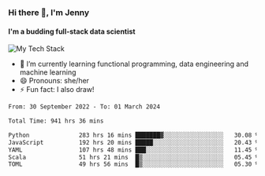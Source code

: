 ### Hi there 👋, I'm Jenny
#### I'm a budding full-stack data scientist

![My Tech Stack](https://github-readme-tech-stack.vercel.app/api/cards?fontFamily=Roboto+&lineCount=2&titleAlign=center&align=center&theme=catppuccin_mocha&line1=python%2Cpython%2C3776AB%3Bscala%2Cscala%2CDC322F%3Bdatabricks%2Cdatabricks%2CFF3621%3Bdocker%2Cdocker%2C2496ED%3B&line2=amazonaws%2Caws%2C232F3E%3Bdatabricks%2CFF3621%3Bpytorch%2Cpytorch%2CEE4C2C%3Bmlflow%2Cmlflow%2C0194E2%3B)


- 🌱 I’m currently learning functional programming, data engineering and machine learning
- 😄 Pronouns: she/her 
- ⚡ Fun fact: I also draw! 

<!--START_SECTION:waka-->

```txt
From: 30 September 2022 - To: 01 March 2024

Total Time: 941 hrs 36 mins

Python              283 hrs 16 mins ███████▓░░░░░░░░░░░░░░░░░   30.08 %
JavaScript          192 hrs 20 mins █████░░░░░░░░░░░░░░░░░░░░   20.43 %
YAML                107 hrs 48 mins ███░░░░░░░░░░░░░░░░░░░░░░   11.45 %
Scala               51 hrs 21 mins  █▒░░░░░░░░░░░░░░░░░░░░░░░   05.45 %
TOML                49 hrs 56 mins  █▒░░░░░░░░░░░░░░░░░░░░░░░   05.30 %
```

<!--END_SECTION:waka-->
